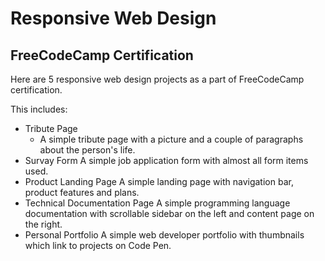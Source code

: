 # Responsive Web Design
## FreeCodeCamp Certification

Here are 5 responsive web design projects as a part of FreeCodeCamp certification.

This includes:
- Tribute Page
  - A simple tribute page with a picture and a couple of paragraphs about the person's life.
- Survay Form
  A simple job application form with almost all form items used.
- Product Landing Page
  A simple landing page with navigation bar, product features and plans.
- Technical Documentation Page
  A simple programming language documentation with scrollable sidebar on the left and content page on the right.
- Personal Portfolio
  A simple web developer portfolio with thumbnails which link to projects on Code Pen.
